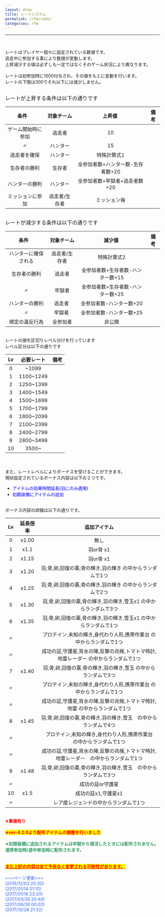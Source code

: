 ```yaml
---
layout: draw
title: レートシステム
permalink: /rfm/rate/
categories: rfm
---
```


<hr><p><br>
</p>
<p>レートはプレイヤー個々に設定されている数値です。<br>
逃走中に参加する事により数値が変動します。<br>
上昇減少する値は必ずしも一定ではなくそのゲーム状況により異なります。<br>
<br>
レートは初参加時に1000付与され、その値をもとに変動を行います。<br>
レートの下限は300でそれ以下には減少しません。<br>
<br>
</p>
<span style="font-size:120%;">レートが上昇する条件は以下の通りです</span><br>

| 条件      | 対象チーム | 上昇値  | 備考 |
| :-----------: |:-------------:| :-----:|:----: |
| ゲーム開始時に参加 | 逃走者 |10 | |
| 〃 | ハンター | 15 ||
| 逃走者を確保 | ハンター | 特殊計算式1 ||
| 生存者の勝利 | 生存者 | 全参加者数+ハンター数-生存者数+20||
| ハンターの勝利 | ハンター | 全参加者数+牢獄者+逃走者数+20||
| ミッションに参加 | 逃走者/生存者 | ミッション毎 ||


<br><span style="font-size:120%;">レートが減少する条件は以下の通りです</span><br>

| 条件      | 対象チーム | 減少値  | 備考 |
| :-----------: |:-------------:| :-----:|:----: |
| ハンターに確保される | 逃走者/生存者 |特殊計算式2 | |
| 生存者の勝利 | 逃走者 | 全参加者数+生存者数-ハンター数+15 ||
| 〃 | 牢獄者 | 全参加者数+生存者数-ハンター数+25 ||
| ハンターの勝利 | 逃走者 | 全参加者数-ハンター数+20 ||
| 〃 | 牢獄者 | 全参加者数-ハンター数+25 ||
| 規定の違反行為 | 全参加者 | 非公開 ||


</span><br>
レートの値を区切りレベル分けを行っています<br>
レベル区分は以下の通りです<br>

|Lv|必要レート|備考|
| :-----------: |:-------------:| :-----:|
|0| ~1099||
|1| 1100~1249||
|2| 1250~1399||
|3| 1400~1549||
|4| 1500~1699||
|5| 1700~1799||
|6| 1800~2099||
|7| 2100~2399||
|8| 2400~2799||
|9| 2800~3499||
|10| 3500~||

<br>
<br>
また、レートレベルによりボーナスを受けることができます。<br>
現状設定されているボーナス内容は以下の２つです。<br>
<ul><li><span style="color:rgb(0,0,255);">アイテムの効果時間延長(羽にのみ適用)</span></li>
<li><span style="color:rgb(0,0,255);">初期装備にアイテムの追加</span></li>
</ul>
<br>
ボーナス内容の詳細は以下の通りです。<br>

|Lv|延長倍率|追加アイテム|
| :-----------: |:-------------:| :-----:|
|0| x1.00|無し|
|1| x1.1|羽or骨 x1|
|2| x1.15|羽or骨 x1|
|3| x1.20|羽,骨,卵,回復の薬,骨の輝き,羽の輝き の中からランダムで1つ|
|4| x1.25|羽,骨,卵,回復の薬,骨の輝き,羽の輝き の中からランダムで2つ|
|5| x1.30|羽,骨,卵,回復の薬,骨の輝き,羽の輝き,雪玉x1 の中からランダムで3つ|
|6| x1.35|羽,骨,卵,回復の薬,骨の輝き,羽の輝き,雪玉x1 の中からランダムで1つ |
|〃||プロテイン,未知の輝き,身代わり人形,携帯作業台 の中からランダムで1つ|
|〃||成功の証,守護星,背水の陣,反撃の兆候,トマトマ時計,地雷レーダー の中からランダムで1つ|
|7| x1.40|羽,骨,卵,回復の薬,骨の輝き,羽の輝き,雪玉 の中からランダムで3つ|
|〃||プロテイン,未知の輝き,身代わり人形,携帯作業台 の中からランダムで1つ|
|〃||成功の証,守護星,背水の陣,反撃の兆候,トマトマ時計,地雷 の中からランダムで1つ|
|8| x1.45|羽,骨,卵,回復の薬,骨の輝き,羽の輝き,雪玉　の中からランダムで4つ|
|〃||プロテイン,未知の輝き,身代わり人形,携帯作業台　の中からランダムで1つ|
|〃||成功の証,守護星,背水の陣,反撃の兆候,トマトマ時計,地雷レーダー　の中からランダムで1つ|
|9| x1.48|羽,骨,卵,回復の薬,骨の輝き,羽の輝き,雪玉　の中からランダムで3つ|
|〃||成功の証or守護星|
|10| x1.5|成功の証x1,守護星x1|
|〃||レア度レジェンドの中からランダムで1つ|

<br><strong><span style="color:rgb(255,0,0);">※重複有り</span></strong><br>
<br>
<strong><span style="background-color:rgb(255,255,0);color:rgb(255,0,0);">※ver-4.2.0より配布アイテムの調整を行いました</span></strong><br>
<br>
<span style="color:rgb(51,153,102);"><strong>※初期装備に追加されるアイテムは牢獄から復活したときには配布されません。<br>
通常参加時/途中参加時に配布されます。</strong></span><br>
<br>
<br>
<span style="text-decoration:underline;background-color:rgb(255,255,0);"><strong><span style="color:rgb(255,0,0);text-decoration:underline;">また上記の内容は全て予告なく変更される可能性があります。<br>
<br>
</span></strong></span><span style="color:rgb(51,102,255);">===ページ更新===<br>
 (2016/12/03 20:30)<br>
(2017/01/14 01:10)<br>
</span><span style="color:rgb(51,102,255);">(2017/01/18 23:20)<br>
<span>(2017/03/26 20:40)<br>
 <span>(2017/06/26 00:02)<br>
<span>(2017/10/28 21:32)
  </span></span></span><br>
<br>
<br>
